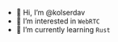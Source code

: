 - 👋 Hi, I’m @kolserdav
- 👀 I’m interested in `WebRTC`
- 🌱 I’m currently learning `Rust`

<!---
kolserdav/kolserdav is a ✨ special ✨ repository because its `README.md` (this file) appears on your GitHub profile.
You can click the Preview link to take a look at your changes.
--->
